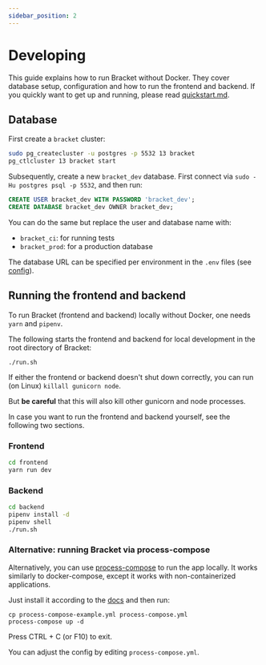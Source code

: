 ```yaml
---
sidebar_position: 2
---
```


# Developing

This guide explains how to run Bracket without Docker. They cover database setup, configuration and
how to run the frontend and backend. If you quickly want to get up and running, please read
[quickstart.md](../running-bracket/quickstart.md).

## Database

First create a `bracket` cluster:

```bash
sudo pg_createcluster -u postgres -p 5532 13 bracket
pg_ctlcluster 13 bracket start
```

Subsequently, create a new `bracket_dev` database. First connect via `sudo -Hu postgres psql -p
5532`, and then run:

```sql
CREATE USER bracket_dev WITH PASSWORD 'bracket_dev';
CREATE DATABASE bracket_dev OWNER bracket_dev;
```

You can do the same but replace the user and database name with:

- `bracket_ci`: for running tests
- `bracket_prod`: for a production database

The database URL can be specified per environment in the `.env` files (see
[config](../running-bracket/configuration.md)).

## Running the frontend and backend

To run Bracket (frontend and backend) locally without Docker, one needs `yarn` and `pipenv`.

The following starts the frontend and backend for local development in the root
directory of Bracket:

```shell
./run.sh
```

If either the frontend or backend doesn't shut down correctly, you can run (on Linux)
`killall gunicorn node`.

But **be careful** that this will also kill other gunicorn and node processes.

In case you want to run the frontend and backend yourself, see the following
two sections.

### Frontend

```bash
cd frontend
yarn run dev
```

### Backend

```bash
cd backend
pipenv install -d
pipenv shell
./run.sh
```


### Alternative: running Bracket via process-compose
Alternatively, you can use [process-compose](https://github.com/F1bonacc1/process-compose) to run the app locally. It 
works similarly to docker-compose, except it works with non-containerized applications.

Just install it according to the [docs](https://f1bonacc1.github.io/process-compose/installation/) and then run:
```shell
cp process-compose-example.yml process-compose.yml 
process-compose up -d
```

Press CTRL + C (or F10) to exit.

You can adjust the config by editing `process-compose.yml`.
